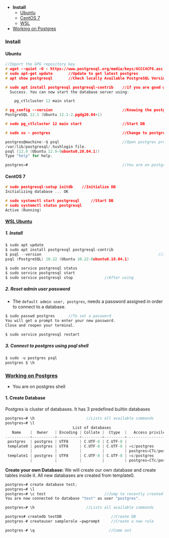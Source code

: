 - **Install**
  - [Ubuntu](#u)
  - [CentOS 7](#c)
  - [WSL](#w)
- [Working on Postgres](#w)


### Install
<a name=u></a>
#### Ubuntu
```c
//Import the GPG repository key
# wget --quiet -O - https://www.postgresql.org/media/keys/ACCC4CF8.asc | sudo apt-key add -
# sudo apt-get update       //Update to get latest postgres
# apt show postgresql       //Check locally Available PostgreSQL Version from repo

# sudo apt install postgresql postgresql-contrib    //if you are good with local version, install
  Success. You can now start the database server using:

    pg_ctlcluster 12 main start

# pg_config --version                               //Knowing the postgres version
PostgreSQL 12.1 (Ubuntu 12.1-2.pgdg20.04+1)

# sudo pg_ctlcluster 12 main start                  //Start DB

# sudo su - postgres                                //Change to postgres user

postgres@machine:~$ psql                            //Open postgres prompt, type commands
/var/lib/postgresql/.hushlogin file.
psql (12.9 (Ubuntu 12.9-0ubuntu0.20.04.1))
Type "help" for help.

postgres=#                                          //You are on postgres console
```

<a name=c></a>
#### CentOS 7
```c
# sudo postgresql-setup initdb    //Initialize DB
Initializing database ... OK

# sudo systemctl start postgresql     //Start DB
# sudo systemctl status postgresql
Active (Running)
```

<a name=w></a>
#### [WSL Ubuntu](https://learn.microsoft.com/en-us/windows/wsl/tutorials/wsl-database)
##### 1. Install
```c
$ sudo apt update
$ sudo apt install postgresql postgresql-contrib
$ psql --version                                                    //Install complete check version
psql (PostgreSQL) 10.22 (Ubuntu 10.22-0ubuntu0.18.04.1)

$ sudo service postgresql status
$ sudo service postgresql start
$ sudo service postgresql stop              //After using
```
##### 2. Reset admin user password
- The `default admin user, postgres`, needs a password assigned in order to connect to a database. 
```c
$ sudo passwd postgres      //To set a password
You will get a prompt to enter your new password.
Close and reopen your terminal.

$ sudo service postgresql restart
```
##### 3. Connect to postgres using psql shell
```c
$ sudo -u postgres psql
postgres $ \h
```

### [Working on Postgres](https://www.postgresql.org/docs/13/sql-commands.html)
- You are on postgres shell
#### 1. Create Database
Postgres is cluster of databases. It has 3 predefined builtin databases
```c
postgres=# \h                       //Lists all available commands
postgres=# \l
                              List of databases
   Name    |  Owner   | Encoding | Collate |  Ctype  |   Access privileges
-----------+----------+----------+---------+---------+-----------------------
 postgres  | postgres | UTF8     | C.UTF-8 | C.UTF-8 |
 template0 | postgres | UTF8     | C.UTF-8 | C.UTF-8 | =c/postgres          +
           |          |          |         |         | postgres=CTc/postgres
 template1 | postgres | UTF8     | C.UTF-8 | C.UTF-8 | =c/postgres          +
           |          |          |         |         | postgres=CTc/postgres
```
**Create your own Database:** We will create our own database and create tables inside it. All new databases are created from template0.
```c
postgres=# create database test;
postgres=# \l
postgres=# \c test                          //Jump to recently created database
You are now connected to database "test" as user "postgres".
```
```c
postgres=# \h                       //Lists all available commands

postgres# createdb testDB                      //Create DB
postgres-# createuser samplerole –pwprompt     //Create a new role

postgres-# \q                                 //Come out
```
